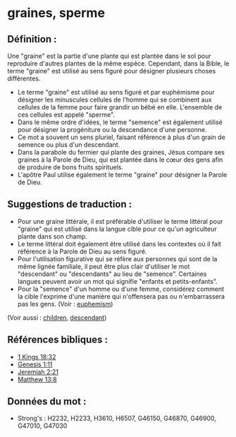 # graines, sperme

## Définition :

Une "graine" est la partie d'une plante qui est plantée dans le sol pour reproduire d'autres plantes de la même espèce. Cependant, dans la Bible, le terme "graine" est utilisé au sens figuré pour désigner plusieurs choses différentes.

* Le terme "graine" est utilisé au sens figuré et par euphémisme pour désigner les minuscules cellules de l'homme qui se combinent aux cellules de la femme pour faire grandir un bébé en elle. L'ensemble de ces cellules est appelé "sperme".
* Dans le même ordre d'idées, le terme "semence" est également utilisé pour désigner la progéniture ou la descendance d'une personne.
* Ce mot a souvent un sens pluriel, faisant référence à plus d'un grain de semence ou plus d'un descendant.
* Dans la parabole du fermier qui plante des graines, Jésus compare ses graines à la Parole de Dieu, qui est plantée dans le cœur des gens afin de produire de bons fruits spirituels.
* L'apôtre Paul utilise également le terme "graine" pour désigner la Parole de Dieu.

## Suggestions de traduction :

* Pour une graine littérale, il est préférable d'utiliser le terme littéral pour "graine" qui est utilisé dans la langue cible pour ce qu'un agriculteur plante dans son champ.
* Le terme littéral doit également être utilisé dans les contextes où il fait référence à la Parole de Dieu au sens figuré.
* Pour l'utilisation figurative qui se réfère aux personnes qui sont de la même lignée familiale, il peut être plus clair d'utiliser le mot "descendant" ou "descendants" au lieu de "semence". Certaines langues peuvent avoir un mot qui signifie "enfants et petits-enfants".
* Pour la "semence" d'un homme ou d'une femme, considérez comment la cible l'exprime d'une manière qui n'offensera pas ou n'embarrassera pas les gens. (Voir : [euphemism](rc://en/ta/man/translate/figs-euphemism))

(Voir aussi : [children](../kt/children.md), [descendant](../other/descendant.md))

## Références bibliques :

* [1 Kings 18:32](rc://en/tn/help/1ki/18/32)
* [Genesis 1:11](rc://en/tn/help/gen/01/11)
* [Jeremiah 2:21](rc://en/tn/help/jer/02/21)
* [Matthew 13:8](rc://en/tn/help/mat/13/08)

## Données du mot :

* Strong's : H2232, H2233, H3610, H6507, G46150, G46870, G46900, G47010, G47030
